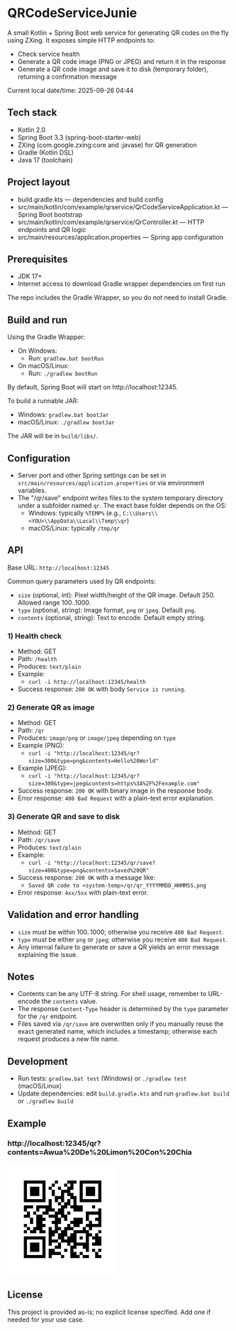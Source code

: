 # QRCodeServiceJunie

A small Kotlin + Spring Boot web service for generating QR codes on the fly using ZXing. It exposes simple HTTP endpoints to:

- Check service health
- Generate a QR code image (PNG or JPEG) and return it in the response
- Generate a QR code image and save it to disk (temporary folder), returning a confirmation message

Current local date/time: 2025-09-26 04:44

## Tech stack
- Kotlin 2.0
- Spring Boot 3.3 (spring-boot-starter-web)
- ZXing (com.google.zxing:core and :javase) for QR generation
- Gradle (Kotlin DSL)
- Java 17 (toolchain)

## Project layout
- build.gradle.kts — dependencies and build config
- src/main/kotlin/com/example/qrservice/QrCodeServiceApplication.kt — Spring Boot bootstrap
- src/main/kotlin/com/example/qrservice/QrController.kt — HTTP endpoints and QR logic
- src/main/resources/application.properties — Spring app configuration

## Prerequisites
- JDK 17+
- Internet access to download Gradle wrapper dependencies on first run

The repo includes the Gradle Wrapper, so you do not need to install Gradle.

## Build and run

Using the Gradle Wrapper:

- On Windows:
  - Run: `gradlew.bat bootRun`
- On macOS/Linux:
  - Run: `./gradlew bootRun`

By default, Spring Boot will start on http://localhost:12345.

To build a runnable JAR:

- Windows: `gradlew.bat bootJar`
- macOS/Linux: `./gradlew bootJar`

The JAR will be in `build/libs/`.

## Configuration

- Server port and other Spring settings can be set in `src/main/resources/application.properties` or via environment variables.
- The "/qr/save" endpoint writes files to the system temporary directory under a subfolder named `qr`. The exact base folder depends on the OS:
  - Windows: typically `%TEMP%` (e.g., `C:\\Users\\<YOU>\\AppData\\Local\\Temp\\qr`)
  - macOS/Linux: typically `/tmp/qr`

## API

Base URL: `http://localhost:12345`

Common query parameters used by QR endpoints:
- `size` (optional, int): Pixel width/height of the QR image. Default 250. Allowed range 100..1000.
- `type` (optional, string): Image format, `png` or `jpeg`. Default `png`.
- `contents` (optional, string): Text to encode. Default empty string.

### 1) Health check
- Method: GET
- Path: `/health`
- Produces: `text/plain`
- Example:
  - `curl -i http://localhost:12345/health`
- Success response: `200 OK` with body `Service is running`.

### 2) Generate QR as image
- Method: GET
- Path: `/qr`
- Produces: `image/png` or `image/jpeg` depending on `type`
- Example (PNG):
  - `curl -i "http://localhost:12345/qr?size=300&type=png&contents=Hello%20World"`
- Example (JPEG):
  - `curl -i "http://localhost:12345/qr?size=300&type=jpeg&contents=https%3A%2F%2Fexample.com"`
- Success response: `200 OK` with binary image in the response body.
- Error response: `400 Bad Request` with a plain-text error explanation.

### 3) Generate QR and save to disk
- Method: GET
- Path: `/qr/save`
- Produces: `text/plain`
- Example:
  - `curl -i "http://localhost:12345/qr/save?size=400&type=png&contents=Saved%20QR"`
- Success response: `200 OK` with a message like:
  - `Saved QR code to <system-temp>/qr/qr_YYYYMMDD_HHMMSS.png`
- Error response: `4xx/5xx` with plain-text error.

## Validation and error handling
- `size` must be within 100..1000; otherwise you receive `400 Bad Request`.
- `type` must be either `png` or `jpeg`; otherwise you receive `400 Bad Request`.
- Any internal failure to generate or save a QR yields an error message explaining the issue.

## Notes
- Contents can be any UTF-8 string. For shell usage, remember to URL-encode the `contents` value.
- The response `Content-Type` header is determined by the `type` parameter for the `/qr` endpoint.
- Files saved via `/qr/save` are overwritten only if you manually reuse the exact generated name, which includes a timestamp; otherwise each request produces a new file name.

## Development
- Run tests: `gradlew.bat test` (Windows) or `./gradlew test` (macOS/Linux)
- Update dependencies: edit `build.gradle.kts` and run `gradlew.bat build` or `./gradlew build`

## Example

### http://localhost:12345/qr?contents=Awua%20De%20Limon%20Con%20Chia
![img.png](img.png)

## License
This project is provided as-is; no explicit license specified. Add one if needed for your use case.